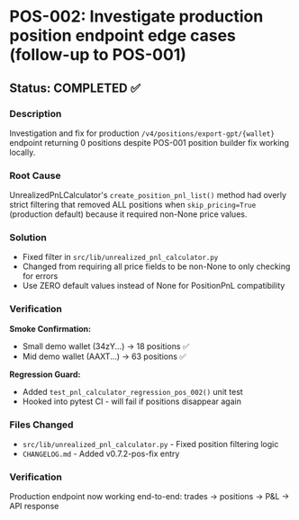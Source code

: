 # POS-002: Investigate production position endpoint edge cases (follow-up to POS-001)

## Status: COMPLETED ✅

### Description
Investigation and fix for production `/v4/positions/export-gpt/{wallet}` endpoint returning 0 positions despite POS-001 position builder fix working locally.

### Root Cause
UnrealizedPnLCalculator's `create_position_pnl_list()` method had overly strict filtering that removed ALL positions when `skip_pricing=True` (production default) because it required non-None price values.

### Solution
- Fixed filter in `src/lib/unrealized_pnl_calculator.py`
- Changed from requiring all price fields to be non-None to only checking for errors
- Use ZERO default values instead of None for PositionPnL compatibility

### Verification
**Smoke Confirmation:**
- Small demo wallet (34zY...) → 18 positions ✅
- Mid demo wallet (AAXT...) → 63 positions ✅

**Regression Guard:**
- Added `test_pnl_calculator_regression_pos_002()` unit test
- Hooked into pytest CI - will fail if positions disappear again

### Files Changed
- `src/lib/unrealized_pnl_calculator.py` - Fixed position filtering logic
- `CHANGELOG.md` - Added v0.7.2-pos-fix entry

### Verification
Production endpoint now working end-to-end: trades → positions → P&L → API response 